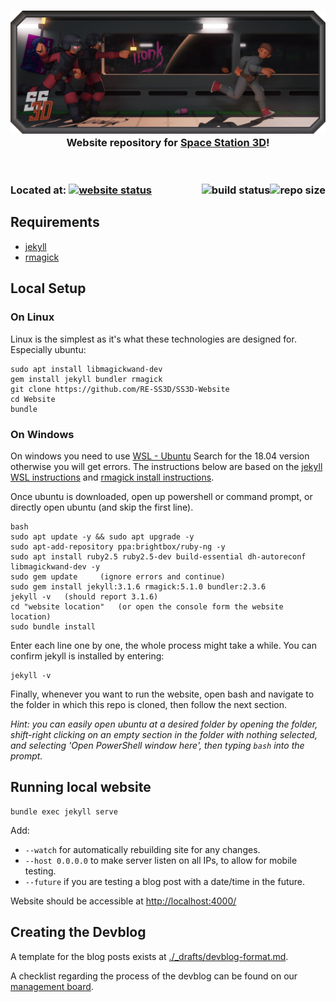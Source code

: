 <h3 align="center"><img src="assets/img/SS3DBanner3.png" alt="SS3D_Banner">Website repository for <a href="https://ss3d.space/">Space Station 3D</a>!</h3>

<br>

<h3>Located at:
<a href="https://ss3d.space/"><img src="https://img.shields.io/website?down_color=red&down_message=offline&label=ss3d.space&up_color=green&up_message=online&url=https%3A%2F%2Fss3d.space" alt="website status"></a>
<a href="https://github.com/RE-SS3D/SS3D-Website"><img src="https://img.shields.io/github/repo-size/RE-SS3D/SS3D-Website" alt="repo size" align="right"></a>
<a href="https://github.com/RE-SS3D/SS3D-Website/blob/release/.github/workflows/build.yml"><img src="https://img.shields.io/github/actions/workflow/status/RE-SS3D/SS3D-Website/build.yml" alt="build status" align="right"></a>
<h3>

## Requirements

- [jekyll](https://jekyllrb.com/docs/installation/)
- [rmagick](https://github.com/rmagick/rmagick)

## Local Setup

### On Linux

Linux is the simplest as it's what these technologies are designed for. Especially ubuntu:

    sudo apt install libmagickwand-dev
    gem install jekyll bundler rmagick
    git clone https://github.com/RE-SS3D/SS3D-Website
    cd Website
    bundle

### On Windows

On windows you need to use [WSL - Ubuntu](https://www.microsoft.com/en-nz/p/ubuntu-1804-lts/9n9tngvndl3q?rtc=1&activetab=pivot:overviewtab) Search for the 18.04 version otherwise you will get errors. The instructions below are based on the [jekyll WSL instructions](https://jekyllrb.com/docs/installation/windows/) and [rmagick install instructions](https://github.com/rmagick/rmagick).

Once ubuntu is downloaded, open up powershell or command prompt, or directly open ubuntu (and skip the first line).

    bash
    sudo apt update -y && sudo apt upgrade -y
    sudo apt-add-repository ppa:brightbox/ruby-ng -y
    sudo apt install ruby2.5 ruby2.5-dev build-essential dh-autoreconf libmagickwand-dev -y
    sudo gem update     (ignore errors and continue)
    sudo gem install jekyll:3.1.6 rmagick:5.1.0 bundler:2.3.6
    jekyll -v   (should report 3.1.6)
    cd "website location"   (or open the console form the website location)
    sudo bundle install

Enter each line one by one, the whole process might take a while.
You can confirm jekyll is installed by entering:

    jekyll -v

Finally, whenever you want to run the website, open bash and navigate to the folder in which this repo is cloned,
then follow the next section.

*Hint: you can easily open ubuntu at a desired folder by opening the folder, shift-right clicking on an empty section in the folder with nothing selected, and selecting 'Open PowerShell window here', then typing `bash` into the prompt.*

## Running local website

    bundle exec jekyll serve

Add:

- `--watch` for automatically rebuilding site for any changes.
- `--host 0.0.0.0` to make server listen on all IPs, to allow for mobile testing.
- `--future` if you are testing a blog post with a date/time in the future.

Website should be accessible at <http://localhost:4000/>

## Creating the Devblog

A template for the blog posts exists at [./_drafts/devblog-format.md](./_drafts/devblog-format.md).

A checklist regarding the process of the devblog can be found on our [management board](https://trello.com/c/jLB9dKJH).
